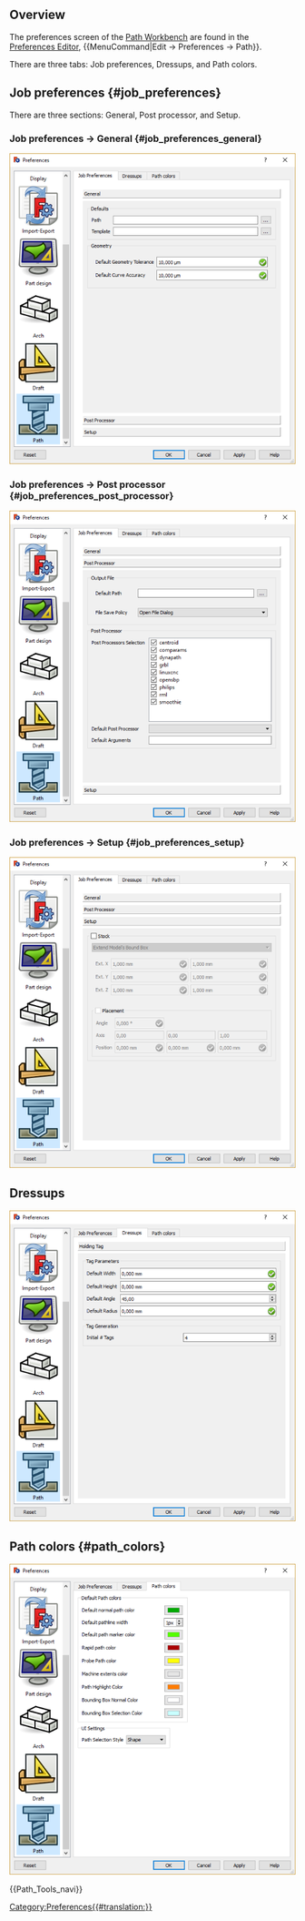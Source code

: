  




 

## Overview

The preferences screen of the [Path Workbench](Path_Workbench.md) are found in the [Preferences Editor](Preferences_Editor.md), {{MenuCommand|Edit → Preferences → Path}}.

There are three tabs: Job preferences, Dressups, and Path colors.

## Job preferences {#job_preferences}

There are three sections: General, Post processor, and Setup.

### Job preferences → General {#job_preferences_general}

 ![](images/Preference_Path_Tab_01_1.png ) 

### Job preferences → Post processor {#job_preferences_post_processor}

 ![](images/Preference_Path_Tab_01_2.png ) 

### Job preferences → Setup {#job_preferences_setup}

 ![](images/Preference_Path_Tab_01_3.png ) 

## Dressups

 ![](images/Preference_Path_Tab_02.png ) 

## Path colors {#path_colors}

 ![](images/Preference_Path_Tab_03.png ) 




 {{Path_Tools_navi}} 

[Category:Preferences{{\#translation:}}](Category:Preferences.md)
